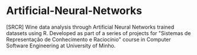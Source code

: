 # Artificial-Neural-Networks
[SRCR] Wine data analysis through Artificial Neural Networks trained datasets using R. Developed as part of a series of projects for "Sistemas de Representação de Conhecimento e Raciocínio" course in Computer Software Engineering at University of Minho.
